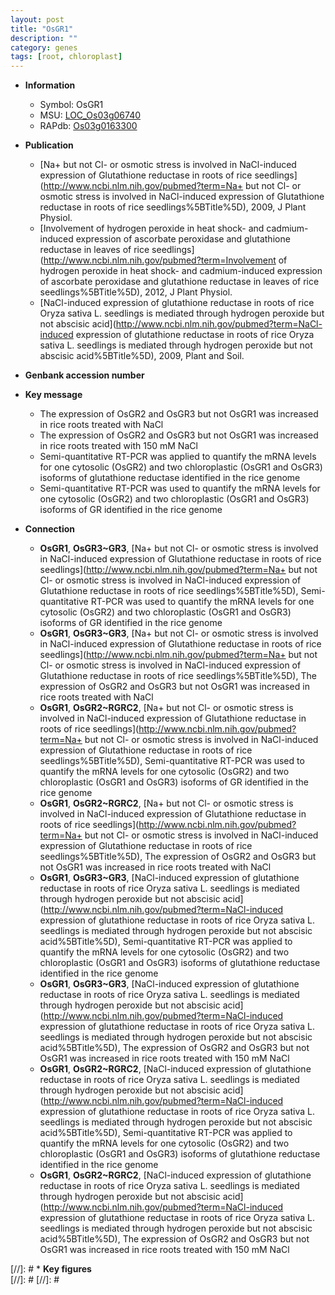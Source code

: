 ```yaml
---
layout: post
title: "OsGR1"
description: ""
category: genes
tags: [root, chloroplast]
---
```


* **Information**  
    + Symbol: OsGR1  
    + MSU: [LOC_Os03g06740](http://rice.plantbiology.msu.edu/cgi-bin/ORF_infopage.cgi?orf=LOC_Os03g06740)  
    + RAPdb: [Os03g0163300](http://rapdb.dna.affrc.go.jp/viewer/gbrowse_details/irgsp1?name=Os03g0163300)  

* **Publication**  
    + [Na+ but not Cl- or osmotic stress is involved in NaCl-induced expression of Glutathione reductase in roots of rice seedlings](http://www.ncbi.nlm.nih.gov/pubmed?term=Na+ but not Cl- or osmotic stress is involved in NaCl-induced expression of Glutathione reductase in roots of rice seedlings%5BTitle%5D), 2009, J Plant Physiol.
    + [Involvement of hydrogen peroxide in heat shock- and cadmium-induced expression of ascorbate peroxidase and glutathione reductase in leaves of rice seedlings](http://www.ncbi.nlm.nih.gov/pubmed?term=Involvement of hydrogen peroxide in heat shock- and cadmium-induced expression of ascorbate peroxidase and glutathione reductase in leaves of rice seedlings%5BTitle%5D), 2012, J Plant Physiol.
    + [NaCl-induced expression of glutathione reductase in roots of rice Oryza sativa L. seedlings is mediated through hydrogen peroxide but not abscisic acid](http://www.ncbi.nlm.nih.gov/pubmed?term=NaCl-induced expression of glutathione reductase in roots of rice Oryza sativa L. seedlings is mediated through hydrogen peroxide but not abscisic acid%5BTitle%5D), 2009, Plant and Soil.

* **Genbank accession number**  

* **Key message**  
    + The expression of OsGR2 and OsGR3 but not OsGR1 was increased in rice roots treated with NaCl
    + The expression of OsGR2 and OsGR3 but not OsGR1 was increased in rice roots treated with 150 mM NaCl
    + Semi-quantitative RT-PCR was applied to quantify the mRNA levels for one cytosolic (OsGR2) and two chloroplastic (OsGR1 and OsGR3) isoforms of glutathione reductase identified in the rice genome
    + Semi-quantitative RT-PCR was used to quantify the mRNA levels for one cytosolic (OsGR2) and two chloroplastic (OsGR1 and OsGR3) isoforms of GR identified in the rice genome

* **Connection**  
    + __OsGR1__, __OsGR3~GR3__, [Na+ but not Cl- or osmotic stress is involved in NaCl-induced expression of Glutathione reductase in roots of rice seedlings](http://www.ncbi.nlm.nih.gov/pubmed?term=Na+ but not Cl- or osmotic stress is involved in NaCl-induced expression of Glutathione reductase in roots of rice seedlings%5BTitle%5D), Semi-quantitative RT-PCR was used to quantify the mRNA levels for one cytosolic (OsGR2) and two chloroplastic (OsGR1 and OsGR3) isoforms of GR identified in the rice genome
    + __OsGR1__, __OsGR3~GR3__, [Na+ but not Cl- or osmotic stress is involved in NaCl-induced expression of Glutathione reductase in roots of rice seedlings](http://www.ncbi.nlm.nih.gov/pubmed?term=Na+ but not Cl- or osmotic stress is involved in NaCl-induced expression of Glutathione reductase in roots of rice seedlings%5BTitle%5D), The expression of OsGR2 and OsGR3 but not OsGR1 was increased in rice roots treated with NaCl
    + __OsGR1__, __OsGR2~RGRC2__, [Na+ but not Cl- or osmotic stress is involved in NaCl-induced expression of Glutathione reductase in roots of rice seedlings](http://www.ncbi.nlm.nih.gov/pubmed?term=Na+ but not Cl- or osmotic stress is involved in NaCl-induced expression of Glutathione reductase in roots of rice seedlings%5BTitle%5D), Semi-quantitative RT-PCR was used to quantify the mRNA levels for one cytosolic (OsGR2) and two chloroplastic (OsGR1 and OsGR3) isoforms of GR identified in the rice genome
    + __OsGR1__, __OsGR2~RGRC2__, [Na+ but not Cl- or osmotic stress is involved in NaCl-induced expression of Glutathione reductase in roots of rice seedlings](http://www.ncbi.nlm.nih.gov/pubmed?term=Na+ but not Cl- or osmotic stress is involved in NaCl-induced expression of Glutathione reductase in roots of rice seedlings%5BTitle%5D), The expression of OsGR2 and OsGR3 but not OsGR1 was increased in rice roots treated with NaCl
    + __OsGR1__, __OsGR3~GR3__, [NaCl-induced expression of glutathione reductase in roots of rice Oryza sativa L. seedlings is mediated through hydrogen peroxide but not abscisic acid](http://www.ncbi.nlm.nih.gov/pubmed?term=NaCl-induced expression of glutathione reductase in roots of rice Oryza sativa L. seedlings is mediated through hydrogen peroxide but not abscisic acid%5BTitle%5D), Semi-quantitative RT-PCR was applied to quantify the mRNA levels for one cytosolic (OsGR2) and two chloroplastic (OsGR1 and OsGR3) isoforms of glutathione reductase identified in the rice genome
    + __OsGR1__, __OsGR3~GR3__, [NaCl-induced expression of glutathione reductase in roots of rice Oryza sativa L. seedlings is mediated through hydrogen peroxide but not abscisic acid](http://www.ncbi.nlm.nih.gov/pubmed?term=NaCl-induced expression of glutathione reductase in roots of rice Oryza sativa L. seedlings is mediated through hydrogen peroxide but not abscisic acid%5BTitle%5D), The expression of OsGR2 and OsGR3 but not OsGR1 was increased in rice roots treated with 150 mM NaCl
    + __OsGR1__, __OsGR2~RGRC2__, [NaCl-induced expression of glutathione reductase in roots of rice Oryza sativa L. seedlings is mediated through hydrogen peroxide but not abscisic acid](http://www.ncbi.nlm.nih.gov/pubmed?term=NaCl-induced expression of glutathione reductase in roots of rice Oryza sativa L. seedlings is mediated through hydrogen peroxide but not abscisic acid%5BTitle%5D), Semi-quantitative RT-PCR was applied to quantify the mRNA levels for one cytosolic (OsGR2) and two chloroplastic (OsGR1 and OsGR3) isoforms of glutathione reductase identified in the rice genome
    + __OsGR1__, __OsGR2~RGRC2__, [NaCl-induced expression of glutathione reductase in roots of rice Oryza sativa L. seedlings is mediated through hydrogen peroxide but not abscisic acid](http://www.ncbi.nlm.nih.gov/pubmed?term=NaCl-induced expression of glutathione reductase in roots of rice Oryza sativa L. seedlings is mediated through hydrogen peroxide but not abscisic acid%5BTitle%5D), The expression of OsGR2 and OsGR3 but not OsGR1 was increased in rice roots treated with 150 mM NaCl

[//]: # * **Key figures**  
[//]: # 
[//]: # 
